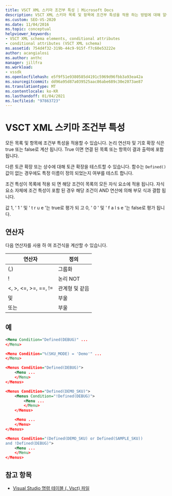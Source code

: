 ```yaml
---
title: VSCT XML 스키마 조건부 특성 | Microsoft Docs
description: VSCT XML 스키마 목록 및 항목에 조건부 특성을 적용 하는 방법에 대해 알아봅니다. 특성은 결과 출력을 제어 하는 true 또는 false로 평가 됩니다.
ms.custom: SEO-VS-2020
ms.date: 11/04/2016
ms.topic: conceptual
helpviewer_keywords:
- VSCT XML schema elements, conditional attributes
- conditional attributes (VSCT XML schema)
ms.assetid: 754d4f32-319b-44c9-915f-f7c60e53222e
author: acangialosi
ms.author: anthc
manager: jillfra
ms.workload:
- vssdk
ms.openlocfilehash: e5f9f51e9380585d4191c5969d96fbb3a93ea42a
ms.sourcegitcommit: dd96a95d87a039525aac86abe689c30e2073ae87
ms.translationtype: MT
ms.contentlocale: ko-KR
ms.lasthandoff: 01/04/2021
ms.locfileid: "97863723"
---
```

# <a name="vsct-xml-schema-conditional-attributes"></a>VSCT XML 스키마 조건부 특성
모든 목록 및 항목에 조건부 특성을 적용할 수 있습니다. 논리 연산자 및 기호 확장 식은 true 또는 false로 계산 됩니다. True 이면 연결 된 목록 또는 항목이 결과 출력에 포함 됩니다.

 다른 토큰 확장 또는 상수에 대해 토큰 확장을 테스트할 수 있습니다. 함수는 `Defined()` 값이 없는 경우에도 특정 이름이 정의 되었는지 여부를 테스트 합니다.

 조건 특성이 목록에 적용 되 면 해당 조건이 목록의 모든 자식 요소에 적용 됩니다. 자식 요소 자체에 조건 특성이 포함 된 경우 해당 조건이 AND 연산에 의해 부모 식과 결합 됩니다.

 값 1, ' 1 ' 및 ' t r u e '는 true로 평가 되 고 0, ' 0 ' 및 ' f a l s e '는 false로 평가 됩니다.

## <a name="operators"></a>연산자
 다음 연산자를 사용 하 여 조건식을 계산할 수 있습니다.

|연산자|정의|
|--------------|----------------|
|(,)|그룹화|
|!|논리 NOT|
|\<, >, \<=, >=, ==, !=|관계형 및 같음|
|및|부울|
|또는|부울|

## <a name="examples"></a>예

```xml
<Menu Condition="Defined(DEBUG)" ...
</Menu>

<Menu Condition="%(SKU_MODE) = 'Demo'" ...
</Menu>

<Menus Condition="Defined(DEBUG)">
    <Menu ...
    </Menu>
</Menus>

<Menus Condition="Defined(DEMO_SKU)">
    <Menus Condition="!Defined(DEBUG)">
        <Menu ...
        </Menu>
    </Menus>

    <Menu ...
    </Menu>
</Menus>

<Menus Condition="(Defined(DEMO_SKU) or Defined(SAMPLE_SKU))
and !Defined(DEBUG)">
    <Menu ...
    </Menu>
</Menus>
```

## <a name="see-also"></a>참고 항목
- [Visual Studio 명령 테이블 (. Vsct) 파일](../extensibility/internals/visual-studio-command-table-dot-vsct-files.md)
